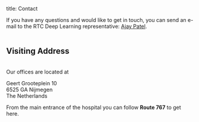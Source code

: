 title: Contact

If you have any questions and would like to get in touch, you can send an e-mail to the RTC Deep Learning representative: [Ajay Patel](mailto:Ajay.Patel@radboudumc.nl).
<br>
<br>

## Visiting Address

<br>
Our offices are located at

Geert Grooteplein 10<br>
6525 GA Nijmegen<br>
The Netherlands

From the main entrance of the hospital you can follow **Route 767** to get here.
